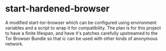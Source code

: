 # start-hardened-browser

A modified start-tor-browser which can be configured using environment variables
and a script to wrap it for compatibility. The plan is for this project to have
a finite lifespan, and have it's patches carefully upstreamed to the Tor Browser
Bundle so that ic can be used with other kinds of anonymous network.

